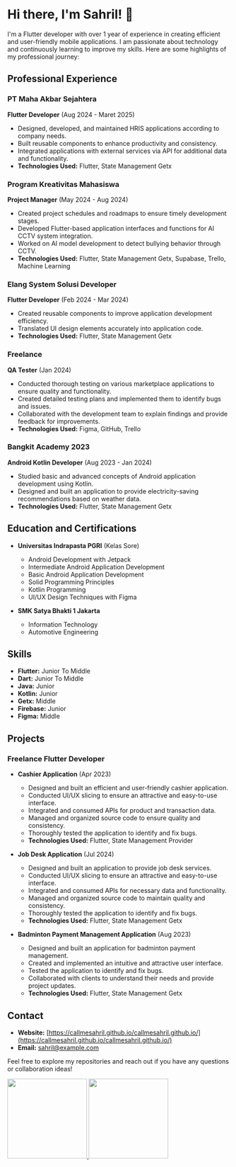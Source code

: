 # Hi there, I'm Sahril! 👋

I'm a Flutter developer with over 1 year of experience in creating efficient and user-friendly mobile applications. I am passionate about technology and continuously learning to improve my skills. Here are some highlights of my professional journey:

## Professional Experience

### PT Maha Akbar Sejahtera
**Flutter Developer** (Aug 2024 - Maret 2025)
- Designed, developed, and maintained HRIS applications according to company needs.
- Built reusable components to enhance productivity and consistency.
- Integrated applications with external services via API for additional data and functionality.
- **Technologies Used:** Flutter, State Management Getx

### Program Kreativitas Mahasiswa
**Project Manager** (May 2024 - Aug 2024)
- Created project schedules and roadmaps to ensure timely development stages.
- Developed Flutter-based application interfaces and functions for AI CCTV system integration.
- Worked on AI model development to detect bullying behavior through CCTV.
- **Technologies Used:** Flutter, State Management Getx, Supabase, Trello, Machine Learning

### Elang System Solusi Developer
**Flutter Developer** (Feb 2024 - Mar 2024)
- Created reusable components to improve application development efficiency.
- Translated UI design elements accurately into application code.
- **Technologies Used:** Flutter, State Management Getx

### Freelance
**QA Tester** (Jan 2024)
- Conducted thorough testing on various marketplace applications to ensure quality and functionality.
- Created detailed testing plans and implemented them to identify bugs and issues.
- Collaborated with the development team to explain findings and provide feedback for improvements.
- **Technologies Used:** Figma, GitHub, Trello

### Bangkit Academy 2023
**Android Kotlin Developer** (Aug 2023 - Jan 2024)
- Studied basic and advanced concepts of Android application development using Kotlin.
- Designed and built an application to provide electricity-saving recommendations based on weather data.
- **Technologies Used:** Flutter, State Management Getx

## Education and Certifications

- **Universitas Indrapasta PGRI** (Kelas Sore)
  - Android Development with Jetpack
  - Intermediate Android Application Development
  - Basic Android Application Development
  - Solid Programming Principles
  - Kotlin Programming
  - UI/UX Design Techniques with Figma

- **SMK Satya Bhakti 1 Jakarta**
  - Information Technology
  - Automotive Engineering

## Skills

- **Flutter:** Junior To Middle
- **Dart:** Junior To Middle
- **Java:** Junior
- **Kotlin:** Junior
- **Getx:** Middle
- **Firebase:** Junior
- **Figma:** Middle


## Projects

### Freelance Flutter Developer
- **Cashier Application** (Apr 2023)
  - Designed and built an efficient and user-friendly cashier application.
  - Conducted UI/UX slicing to ensure an attractive and easy-to-use interface.
  - Integrated and consumed APIs for product and transaction data.
  - Managed and organized source code to ensure quality and consistency.
  - Thoroughly tested the application to identify and fix bugs.
  - **Technologies Used:** Flutter, State Management Provider

- **Job Desk Application** (Jul 2024)
  - Designed and built an application to provide job desk services.
  - Conducted UI/UX slicing to ensure an attractive and easy-to-use interface.
  - Integrated and consumed APIs for necessary data and functionality.
  - Managed and organized source code to maintain quality and consistency.
  - Thoroughly tested the application to identify and fix bugs.
  - **Technologies Used:** Flutter, State Management Getx

- **Badminton Payment Management Application** (Aug 2023)
  - Designed and built an application for badminton payment management.
  - Created and implemented an intuitive and attractive user interface.
  - Tested the application to identify and fix bugs.
  - Collaborated with clients to understand their needs and provide project updates.
  - **Technologies Used:** Flutter, State Management Getx

## Contact

- **Website:** [https://callmesahril.github.io/callmesahril.github.io/](https://callmesahril.github.io/callmesahril.github.io/)
- **Email:** [sahril@example.com](mailto:sahril@example.com)

Feel free to explore my repositories and reach out if you have any questions or collaboration ideas!
<p align="left">
<a href="https://github.com/callmesahril">
  <img height="180em" src="https://github-readme-stats-eight-theta.vercel.app/api?username=callmesahril&show_icons=true&theme=algolia&include_all_commits=true&count_private=true"/>
  <img height="180em" src="https://github-readme-stats-eight-theta.vercel.app/api/top-langs/?username=callmesahril&layout=compact&langs_count=8&theme=algolia"/>
</a>
</p>
